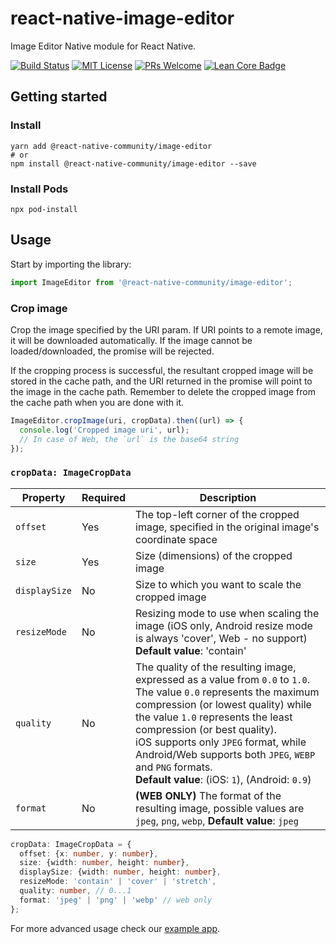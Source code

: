 # react-native-image-editor

Image Editor Native module for React Native.

[![Build Status][build-badge]][build]
[![MIT License][license-badge]][license]
[![PRs Welcome][prs-welcome-badge]][prs-welcome]
[![Lean Core Badge][lean-core-badge]][lean-core-issue]

## Getting started

### Install

```shell
yarn add @react-native-community/image-editor
# or
npm install @react-native-community/image-editor --save
```

### Install Pods

```shell
npx pod-install
```

## Usage

Start by importing the library:

```ts
import ImageEditor from '@react-native-community/image-editor';
```

### Crop image

Crop the image specified by the URI param. If URI points to a remote image, it will be downloaded automatically. If the image cannot be loaded/downloaded, the promise will be rejected.

If the cropping process is successful, the resultant cropped image will be stored in the cache path, and the URI returned in the promise will point to the image in the cache path. Remember to delete the cropped image from the cache path when you are done with it.

```ts
ImageEditor.cropImage(uri, cropData).then((url) => {
  console.log('Cropped image uri', url);
  // In case of Web, the `url` is the base64 string
});
```

### `cropData: ImageCropData`

| Property      | Required | Description                                                                                                                                                                                                                                                                                                                                                                                    |
| ------------- | -------- | ---------------------------------------------------------------------------------------------------------------------------------------------------------------------------------------------------------------------------------------------------------------------------------------------------------------------------------------------------------------------------------------------- |
| `offset`      | Yes      | The top-left corner of the cropped image, specified in the original image's coordinate space                                                                                                                                                                                                                                                                                                   |
| `size`        | Yes      | Size (dimensions) of the cropped image                                                                                                                                                                                                                                                                                                                                                         |
| `displaySize` | No       | Size to which you want to scale the cropped image                                                                                                                                                                                                                                                                                                                                              |
| `resizeMode`  | No       | Resizing mode to use when scaling the image (iOS only, Android resize mode is always 'cover', Web - no support) **Default value**: 'contain'                                                                                                                                                                                                                                                   |
| `quality`     | No       | The quality of the resulting image, expressed as a value from `0.0` to `1.0`. <br/>The value `0.0` represents the maximum compression (or lowest quality) while the value `1.0` represents the least compression (or best quality).<br/>iOS supports only `JPEG` format, while Android/Web supports both `JPEG`, `WEBP` and `PNG` formats.<br/>**Default value**: (iOS: `1`), (Android: `0.9`) |
| `format`      | No       | **(WEB ONLY)** The format of the resulting image, possible values are `jpeg`, `png`, `webp`, **Default value**: `jpeg`                                                                                                                                                                                                                                                                         |

```ts
cropData: ImageCropData = {
  offset: {x: number, y: number},
  size: {width: number, height: number},
  displaySize: {width: number, height: number},
  resizeMode: 'contain' | 'cover' | 'stretch',
  quality: number, // 0...1
  format: 'jpeg' | 'png' | 'webp' // web only
};
```

For more advanced usage check our [example app](https://github.com/react-native-oh-library/RNOHDCS/tree/main/ImageEditorDemo).

<!-- badges -->

[build-badge]: https://github.com/callstack/react-native-image-editor/actions/workflows/main.yml/badge.svg
[build]: https://github.com/callstack/react-native-image-editor/actions/workflows/main.yml
[version-badge]: https://img.shields.io/npm/v/@react-native-community/image-editor.svg
[package]: https://www.npmjs.com/package/@react-native-community/image-editor
[license-badge]: https://img.shields.io/npm/l/@react-native-community/image-editor.svg
[license]: https://opensource.org/licenses/MIT
[prs-welcome-badge]: https://img.shields.io/badge/PRs-welcome-brightgreen.svg
[prs-welcome]: http://makeapullrequest.com
[lean-core-badge]: https://img.shields.io/badge/Lean%20Core-Extracted-brightgreen.svg
[lean-core-issue]: https://github.com/facebook/react-native/issues/23313
